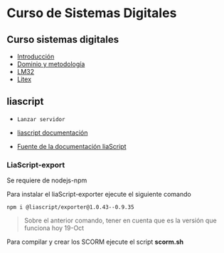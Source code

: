 # Curso de Sistemas Digitales

## Curso sistemas digitales

* [Introducción](https://liascript.github.io/course/?https://raw.githubusercontent.com/johnnycubides/curso-scorm-sistemas-digitales/main/liascript-course/introduccion/introduccion.md)
* [Dominio y metodología](https://liascript.github.io/course/?https://raw.githubusercontent.com/johnnycubides/curso-scorm-sistemas-digitales/main/liascript-course/dominioMetodologia/dominioMetodologia.md)
* [LM32](https://liascript.github.io/course/?https://raw.githubusercontent.com/johnnycubides/curso-scorm-sistemas-digitales/main/liascript-course/lm32/lm32.md)
* [Litex](https://liascript.github.io/course/?https://raw.githubusercontent.com/johnnycubides/curso-scorm-sistemas-digitales/main/liascript-course/litexRiscVbaremetal/riscv.md)

## liascript

* `Lanzar servidor`

* [liascript documentación](https://liascript.github.io/course/?https://raw.githubusercontent.com/liaScript/docs/master/README.md#1)
* [Fuente de la documentación liaScript](https://raw.githubusercontent.com/liaScript/docs/master/README.md)

### LiaScript-export

Se requiere de nodejs-npm

Para instalar el liaScript-exporter ejecute el siguiente comando
```
npm i @liascript/exporter@1.0.43--0.9.35
```

> Sobre el anterior comando, tener en cuenta que es la versión que funciona hoy 19-Oct

Para compilar y crear los SCORM ejecute el script **scorm.sh**
